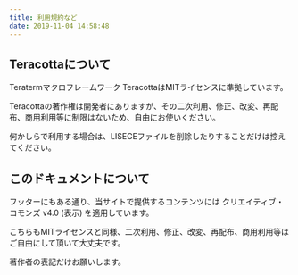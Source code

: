 ```yaml
---
title: 利用規約など
date: 2019-11-04 14:58:48
---
```


## Teracottaについて

Teratermマクロフレームワーク TeracottaはMITライセンスに準拠しています。

Teracottaの著作権は開発者にありますが、その二次利用、修正、改変、再配布、商用利用等に制限はないため、自由にお使いください。

何かしらで利用する場合は、LISECEファイルを削除したりすることだけは控えてください。

## このドキュメントについて

フッターにもある通り、当サイトで提供するコンテンツには クリエイティブ・コモンズ v4.0 (表示) を適用しています。

こちらもMITライセンスと同様、二次利用、修正、改変、再配布、商用利用等はご自由にして頂いて大丈夫です。

著作者の表記だけお願いします。
